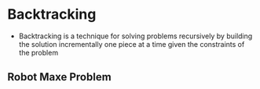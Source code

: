 # Backtracking

* Backtracking is a technique for solving problems recursively by building the solution incrementally one piece at a time given the constraints of the problem

## Robot Maxe Problem